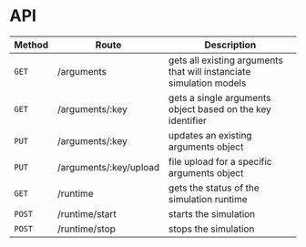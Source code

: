 ﻿# API


|  Method | Route                   | Description |
| ------- | ----------------------- | ------------|
| `GET`   | /arguments              | gets all existing arguments that will instanciate simulation models
| `GET`   | /arguments/:key         | gets a single arguments object based on the key identifier 
| `PUT`   | /arguments/:key         | updates an existing arguments object
| `PUT`   | /arguments/:key/upload  | file upload for a specific arguments object
| `GET`   | /runtime                | gets the status of the simulation runtime
| `POST`  | /runtime/start          | starts the simulation
| `POST`  | /runtime/stop           | stops the simulation
